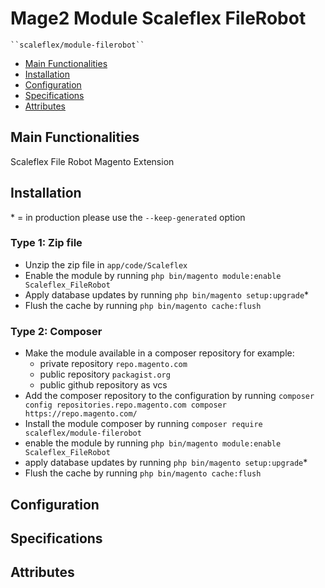 # Mage2 Module Scaleflex FileRobot

    ``scaleflex/module-filerobot``

- [Main Functionalities](#markdown-header-main-functionalities)
- [Installation](#markdown-header-installation)
- [Configuration](#markdown-header-configuration)
- [Specifications](#markdown-header-specifications)
- [Attributes](#markdown-header-attributes)

## Main Functionalities

Scaleflex File Robot Magento Extension

## Installation

\* = in production please use the `--keep-generated` option

### Type 1: Zip file

- Unzip the zip file in `app/code/Scaleflex`
- Enable the module by running `php bin/magento module:enable Scaleflex_FileRobot`
- Apply database updates by running `php bin/magento setup:upgrade`\*
- Flush the cache by running `php bin/magento cache:flush`

### Type 2: Composer

- Make the module available in a composer repository for example:
    - private repository `repo.magento.com`
    - public repository `packagist.org`
    - public github repository as vcs
- Add the composer repository to the configuration by
  running `composer config repositories.repo.magento.com composer https://repo.magento.com/`
- Install the module composer by running `composer require scaleflex/module-filerobot`
- enable the module by running `php bin/magento module:enable Scaleflex_FileRobot`
- apply database updates by running `php bin/magento setup:upgrade`\*
- Flush the cache by running `php bin/magento cache:flush`

## Configuration

## Specifications

## Attributes




